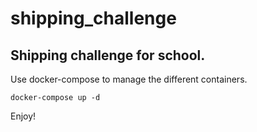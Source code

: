 # shipping_challenge

## Shipping challenge for school. 

Use docker-compose to manage the different containers. 
```
docker-compose up -d
```

Enjoy!

